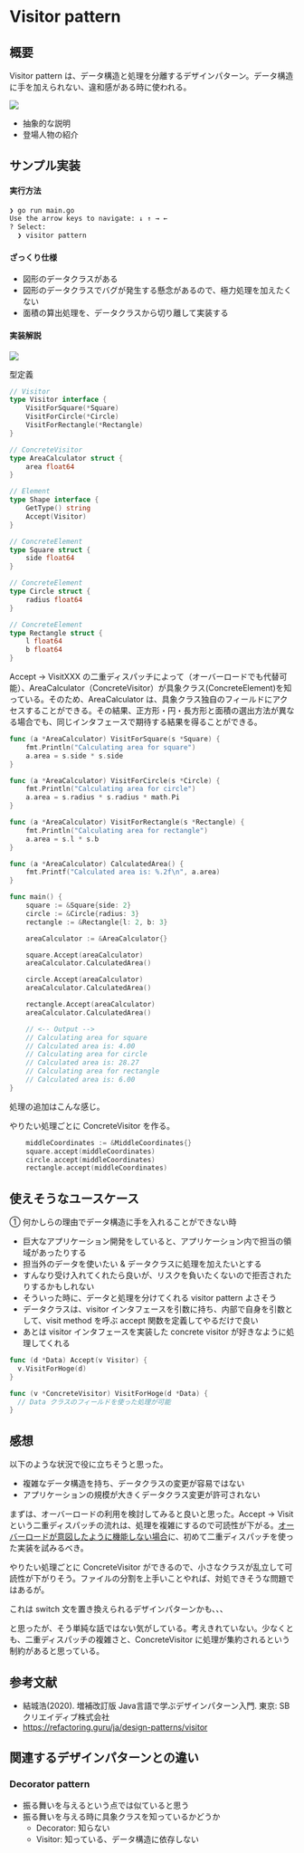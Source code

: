 # Visitor pattern

## 概要
Visitor pattern は、データ構造と処理を分離するデザインパターン。データ構造に手を加えられない、違和感がある時に使われる。

<img src="https://github.com/mmfiber/design-pattern-go-training/blob/main/src/visitor/diagram/abstract.svg" />

* 抽象的な説明
* 登場人物の紹介

## サンプル実装
#### 実行方法
```sh
❯ go run main.go  
Use the arrow keys to navigate: ↓ ↑ → ← 
? Select: 
  ❯ visitor pattern
```

#### ざっくり仕様
* 図形のデータクラスがある
* 図形のデータクラスでバグが発生する懸念があるので、極力処理を加えたくない
* 面積の算出処理を、データクラスから切り離して実装する

#### 実装解説
<img src="https://github.com/mmfiber/design-pattern-go-training/blob/main/src/visitor/diagram/impl.svg" />

型定義
```go
// Visitor
type Visitor interface {
	VisitForSquare(*Square)
	VisitForCircle(*Circle)
	VisitForRectangle(*Rectangle)
}

// ConcreteVisitor
type AreaCalculator struct {
	area float64
}

// Element
type Shape interface {
	GetType() string
	Accept(Visitor)
}

// ConcreteElement
type Square struct {
	side float64
}

// ConcreteElement
type Circle struct {
	radius float64
}

// ConcreteElement
type Rectangle struct {
	l float64
	b float64
}
```

Accept -> VisitXXX の二重ディスパッチによって（オーバーロードでも代替可能）、AreaCalculator（ConcreteVisitor）が具象クラス(ConcreteElement)を知っている。そのため、AreaCalculator は、具象クラス独自のフィールドにアクセスすることができる。その結果、正方形・円・長方形と面積の選出方法が異なる場合でも、同じインタフェースで期待する結果を得ることができる。
```go
func (a *AreaCalculator) VisitForSquare(s *Square) {
	fmt.Println("Calculating area for square")
	a.area = s.side * s.side
}

func (a *AreaCalculator) VisitForCircle(s *Circle) {
	fmt.Println("Calculating area for circle")
	a.area = s.radius * s.radius * math.Pi
}

func (a *AreaCalculator) VisitForRectangle(s *Rectangle) {
	fmt.Println("Calculating area for rectangle")
	a.area = s.l * s.b
}

func (a *AreaCalculator) CalculatedArea() {
	fmt.Printf("Calculated area is: %.2f\n", a.area)
}

func main() {
	square := &Square{side: 2}
	circle := &Circle{radius: 3}
	rectangle := &Rectangle{l: 2, b: 3}

	areaCalculator := &AreaCalculator{}

	square.Accept(areaCalculator)
	areaCalculator.CalculatedArea()

	circle.Accept(areaCalculator)
	areaCalculator.CalculatedArea()

	rectangle.Accept(areaCalculator)
	areaCalculator.CalculatedArea()

	// <-- Output -->
	// Calculating area for square
	// Calculated area is: 4.00
	// Calculating area for circle
	// Calculated area is: 28.27
	// Calculating area for rectangle
	// Calculated area is: 6.00
}
```

処理の追加はこんな感じ。

やりたい処理ごとに ConcreteVisitor を作る。
```go
	middleCoordinates := &MiddleCoordinates{}
	square.accept(middleCoordinates)
	circle.accept(middleCoordinates)
	rectangle.accept(middleCoordinates)
```

## 使えそうなユースケース
① 何かしらの理由でデータ構造に手を入れることができない時
* 巨大なアプリケーション開発をしていると、アプリケーション内で担当の領域があったりする
* 担当外のデータを使いたい & データクラスに処理を加えたいとする
* すんなり受け入れてくれたら良いが、リスクを負いたくないので拒否されたりするかもしれない
* そういった時に、データと処理を分けてくれる visitor pattern よさそう
* データクラスは、visitor インタフェースを引数に持ち、内部で自身を引数として、visit method を呼ぶ accept 関数を定義してやるだけで良い
* あとは visitor インタフェースを実装した concrete visitor が好きなように処理してくれる

```go
func (d *Data) Accept(v Visitor) {
  v.VisitForHoge(d)
}

func (v *ConcreteVisitor) VisitForHoge(d *Data) {
  // Data クラスのフィールドを使った処理が可能
}
```

## 感想
以下のような状況で役に立ちそうと思った。

* 複雑なデータ構造を持ち、データクラスの変更が容易ではない
* アプリケーションの規模が大きくデータクラス変更が許可されない

まずは、オーバーロードの利用を検討してみると良いと思った。Accept -> Visit という二重ディスパッチの流れは、処理を複雑にするので可読性が下がる。[オーバーロードが意図したように機能しない場合](https://refactoring.guru/ja/design-patterns/visitor-double-dispatch)に、初めて二重ディスパッチを使った実装を試みるべき。

やりたい処理ごとに ConcreteVisitor ができるので、小さなクラスが乱立して可読性が下がりそう。ファイルの分割を上手いことやれば、対処できそうな問題ではあるが。

これは switch 文を置き換えられるデザインパターンかも、、、

と思ったが、そう単純な話ではない気がしている。考えきれていない。少なくとも、二重ディスパッチの複雑さと、ConcreteVisitor に処理が集約されるという制約があると思っている。

## 参考文献
* 結城浩(2020). 増補改訂版 Java言語で学ぶデザインパターン入門. 東京: SBクリエイディブ株式会社
* https://refactoring.guru/ja/design-patterns/visitor

## 関連するデザインパターンとの違い
### Decorator pattern
* 振る舞いを与えるという点では似ていると思う
* 振る舞いを与える時に具象クラスを知っているかどうか
  * Decorator: 知らない
  * Visitor: 知っている、データ構造に依存しない
